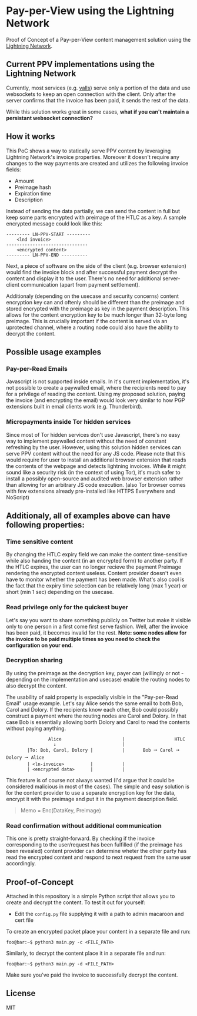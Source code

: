 # Pay-per-View using the Lightning Network
Proof of Concept of a Pay-per-View content management solution using the [Lightning Network](https://lightning.network/).

## Current PPV implementations using the Lightning Network
Currently, most services (e.g. [yalls](https://yalls.org/)) serve only a portion of the data and use websockets to keep an open connection with the client. Only after the server confirms that the invoice has been paid, it sends the rest of the data.

While this solution works great in some cases, **what if you can't maintain a persistant websocket connection?**

## How it works
This PoC shows a way to statically serve PPV content by leveraging Lightning Network's invoice properties. Moreover it doesn't require any changes to the way payments are created and utilizes the following invoice fields:
* Amount
* Preimage hash
* Expiration time
* Description

Instead of sending the data partially, we can send the content in full but keep some parts encrypted with preimage of the HTLC as a key. A sample encrypted message could look like this:
```
--------- LN-PPV-START ---------
    <lnd invoice>
-------------------------------
    <encrypted content>
--------- LN-PPV-END ----------
```
Next, a piece of software on the side of the client (e.g. browser extension) would find the invoice block and after successful payment decrypt the content and display it to the user. There's no need for additional server-client communication (apart from payment settlement). 

Additionaly (depending on the usecase and security concerns) content encryption key can and oftenly should be different than the preimage and stored encrypted with the preimage as key in the payment description. This allows for the content encryption key to be much longer than 32-byte long preimage. This is crucially important if the content is served via an uprotected channel, where a routing node could also have the ability to decrypt the content.

## Possible usage examples

### Pay-per-Read Emails
Javascript is not supported inside emails. In it's current implementation, it's not possible to create a paywalled email, where the recipients need to pay for a privilege of reading the content. Using my proposed solution, paying the invoice (and encrypting the email) would look very similar to how PGP extensions built in email clients work (e.g. Thunderbird).

### Micropayments inside Tor hidden services
Since most of Tor hidden services don't use Javascript, there's no easy way to implement paywalled content without the need of constant refreshing by the user.
However, using this solution hidden services can serve PPV content without the need for any JS code. Please note that this would require for user to install an additional browser extension that reads the contents of the webpage and detects lightning invoices. While it might sound like a security risk (in the context of using Tor), it's much safer to install a possibly open-source and audited web browser extension rather than allowing for an arbitrary JS code execution. 
(also Tor browser comes with few extensions already pre-installed like HTTPS Everywhere and NoScript)

## Additionaly, all of examples above can have following properties:
### Time sensitive content
By changing the HTLC expiry field we can make the content time-sensitive while also handing the content (in an encrypted form) to another party. If the HTLC expires, the user can no longer recieve the payment Preimage rendering the encrypted content useless. Content provider doesn't even have to monitor whether the payment has been made.
What's also cool is the fact that the expiry time selection can be relatively long (max 1 year) or short (min 1 sec) depending on the usecase.

### Read privilege only for the quickest buyer
Let's say you want to share something publicly on Twitter but make it visible only to one person in a first come first serve fashion. Well, after the invoice has been paid, it becomes invalid for the rest. 
**Note: some nodes allow for the invoice to be paid multiple times so you need to check the configuration on your end.**

### Decryption sharing
By using the preimage as the decryption key, payer can (willingly or not - depending on the implementation and usecase) enable the routing nodes to also decrypt the content.

The usability of said property is especially visible in the "Pay-per-Read Email" usage example. Let's say Alice sends the same email to both Bob, Carol and Dolory. If the recipients know each other, Bob could possibly construct a payment where the routing nodes are Carol and Dolory. In that case Bob is essentially allowing borth Dolory and Carol to read the contents without paying anything.
```
                Alice                       |                   HTLC
                  ↓                         |               
        |To: Bob, Carol, Dolory |           |       Bob 🠖 Carol 🠖 Dolory 🠖 Alice
        | <ln-invoice>          |           |
        | <encrypted data>      |           |
```
This feature is of course not always wanted (I'd argue that it could be considered malicious in most of the cases). The simple and easy solution is for the content provider to use a separate encryption key for the data, encrypt it with the preimage and put it in the payment description field.
> Memo = Enc(DataKey, Preimage)

### Read confirmation without additional communication
This one is pretty straight-forward. By checking if the invoice corresponding to the user/request has been fulfilled (if the preimage has been revealed) content provider can determine wheter the other party has read the encrypted content and respond to next request from the same user accordingly.

## Proof-of-Concept
Attached in this repository is a simple Python script that allows you to create and decrypt the content. To test it out for yourself:
* Edit the `config.py` file supplying it with a path to admin macaroon and cert file

To create an encrypted packet place your content in a separate file and run:
```console
foo@bar:~$ python3 main.py -c <FILE_PATH>
```

Similarly, to decrypt the content place it in a separate file and run:
```console
foo@bar:~$ python3 main.py -d <FILE_PATH>
```
Make sure you've paid the invoice to successfully decrypt the content.

## License
MIT
